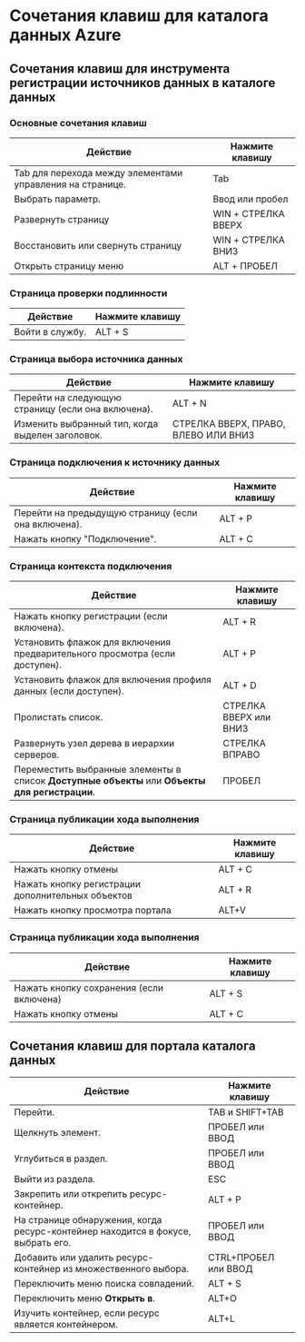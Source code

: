 <properties
	pageTitle="Каталог данных Azure | Microsoft Azure"
	description="В этой статье представлены сочетания клавиш для каталога данных Azure."
	services="data-catalog"
	documentationCenter=""
	authors="spelluru"
	manager="NA"
	editor=""
	tags=""/>
<tags
	ms.service="data-catalog"
	ms.devlang="NA"
	ms.topic="article"
	ms.tgt_pltfrm="NA"
	ms.workload="data-catalog"
	ms.date="03/31/2016"
	ms.author="spelluru"/>

# Сочетания клавиш для каталога данных Azure

## Сочетания клавиш для инструмента регистрации источников данных в каталоге данных

### Основные сочетания клавиш

|Действие|Нажмите клавишу
|---|---
|Tab для перехода между элементами управления на странице.|Tab
|Выбрать параметр.|Ввод или пробел
|Развернуть страницу|WIN + СТРЕЛКА ВВЕРХ
|Восстановить или свернуть страницу | WIN + СТРЕЛКА ВНИЗ
|Открыть страницу меню| ALT + ПРОБЕЛ


### Страница проверки подлинности

|Действие|Нажмите клавишу
|---|---
|Войти в службу.|ALT + S

### Страница выбора источника данных

|Действие|Нажмите клавишу
|---|---
|Перейти на следующую страницу (если она включена).|ALT + N
|Изменить выбранный тип, когда выделен заголовок.|СТРЕЛКА ВВЕРХ, ПРАВО, ВЛЕВО ИЛИ ВНИЗ

### Страница подключения к источнику данных

|Действие|Нажмите клавишу
|---|---
|Перейти на предыдущую страницу (если она включена).|ALT + P
|Нажать кнопку "Подключение".| ALT + C

### Страница контекста подключения

|Действие|Нажмите клавишу
|---|---
|Нажать кнопку регистрации (если включена).| ALT + R
|Установить флажок для включения предварительного просмотра (если доступен).|ALT + P
|Установить флажок для включения профиля данных (если доступен).|ALT + D
|Пролистать список.|СТРЕЛКА ВВЕРХ или ВНИЗ
| Развернуть узел дерева в иерархии серверов. |СТРЕЛКА ВПРАВО
| Переместить выбранные элементы в список **Доступные объекты** или **Объекты для регистрации**. | ПРОБЕЛ

### Страница публикации хода выполнения

|Действие|Нажмите клавишу
|---|---
|Нажать кнопку отмены|ALT + C
|Нажать кнопку регистрации дополнительных объектов| ALT + R
|Нажать кнопку просмотра портала | ALT+V

### Страница публикации хода выполнения

|Действие|Нажмите клавишу
|---|---
|Нажать кнопку сохранения (если включена)| ALT + S
|Нажать кнопку отмены|ALT + C

## Сочетания клавиш для портала каталога данных

|Действие|Нажмите клавишу
|---|---
|Перейти.| TAB и SHIFT+TAB
|Щелкнуть элемент.| ПРОБЕЛ или ВВОД
|Углубиться в раздел.| ПРОБЕЛ или ВВОД
|Выйти из раздела.| ESC
|Закрепить или открепить ресурс-контейнер.| ALT + P
|На странице обнаружения, когда ресурс-контейнер находится в фокусе, выбрать его.| ПРОБЕЛ или ВВОД
|Добавить или удалить ресурс-контейнер из множественного выбора.| CTRL+ПРОБЕЛ или ВВОД
|Переключить меню поиска совпадений.| ALT + S
|Переключить меню **Открыть в**. | ALT+O
|Изучить контейнер, если ресурс является контейнером. | ALT+L

<!---HONumber=AcomDC_0511_2016-->